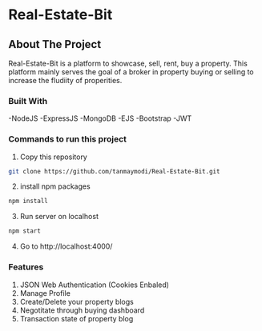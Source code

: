 # Real-Estate-Bit

## About The Project
Real-Estate-Bit is a platform to showcase, sell, rent, buy a property. This platform mainly serves the goal of a broker in property buying or selling to increase the fludiity of properities.

### Built With
-NodeJS
-ExpressJS
-MongoDB
-EJS
-Bootstrap
-JWT

### Commands to run this project

1. Copy this repository
  ```sh
  git clone https://github.com/tanmaymodi/Real-Estate-Bit.git
  ```
2. install npm packages
  ```sh
  npm install 
  ```
3. Run server on localhost
  ```sh
  npm start
  ```
  
4. Go to http://localhost:4000/

### Features
1. JSON Web Authentication (Cookies Enbaled)
2. Manage Profile
3. Create/Delete your property blogs
4. Negotitate through buying dashboard
5. Transaction state of property blog


